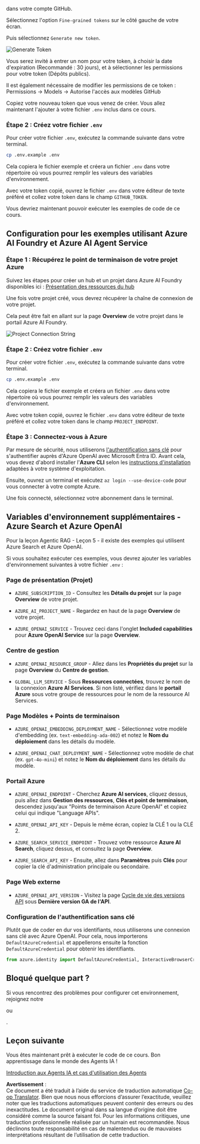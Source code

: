 <!--
CO_OP_TRANSLATOR_METADATA:
{
  "original_hash": "76945069b52a49cd0432ae3e0b0ba22e",
  "translation_date": "2025-07-12T07:41:53+00:00",
  "source_file": "00-course-setup/README.md",
  "language_code": "fr"
}
-->
dans votre compte GitHub.

Sélectionnez l'option `Fine-grained tokens` sur le côté gauche de votre écran.

Puis sélectionnez `Generate new token`.

![Generate Token](../../../translated_images/generate-token.9748d7585dd004cb4119b5aac724baff49c3a85791701b5e8ba3274b037c5b66.fr.png)

Vous serez invité à entrer un nom pour votre token, à choisir la date d'expiration (Recommandé : 30 jours), et à sélectionner les permissions pour votre token (Dépôts publics).

Il est également nécessaire de modifier les permissions de ce token : Permissions -> Models -> Autorise l'accès aux modèles GitHub

Copiez votre nouveau token que vous venez de créer. Vous allez maintenant l'ajouter à votre fichier `.env` inclus dans ce cours.

### Étape 2 : Créez votre fichier `.env`

Pour créer votre fichier `.env`, exécutez la commande suivante dans votre terminal.

```bash
cp .env.example .env
```

Cela copiera le fichier exemple et créera un fichier `.env` dans votre répertoire où vous pourrez remplir les valeurs des variables d'environnement.

Avec votre token copié, ouvrez le fichier `.env` dans votre éditeur de texte préféré et collez votre token dans le champ `GITHUB_TOKEN`.

Vous devriez maintenant pouvoir exécuter les exemples de code de ce cours.

## Configuration pour les exemples utilisant Azure AI Foundry et Azure AI Agent Service

### Étape 1 : Récupérez le point de terminaison de votre projet Azure

Suivez les étapes pour créer un hub et un projet dans Azure AI Foundry disponibles ici : [Présentation des ressources du hub](https://learn.microsoft.com/en-us/azure/ai-foundry/concepts/ai-resources)

Une fois votre projet créé, vous devrez récupérer la chaîne de connexion de votre projet.

Cela peut être fait en allant sur la page **Overview** de votre projet dans le portail Azure AI Foundry.

![Project Connection String](../../../translated_images/project-endpoint.8cf04c9975bbfbf18f6447a599550edb052e52264fb7124d04a12e6175e330a5.fr.png)

### Étape 2 : Créez votre fichier `.env`

Pour créer votre fichier `.env`, exécutez la commande suivante dans votre terminal.

```bash
cp .env.example .env
```

Cela copiera le fichier exemple et créera un fichier `.env` dans votre répertoire où vous pourrez remplir les valeurs des variables d'environnement.

Avec votre token copié, ouvrez le fichier `.env` dans votre éditeur de texte préféré et collez votre token dans le champ `PROJECT_ENDPOINT`.

### Étape 3 : Connectez-vous à Azure

Par mesure de sécurité, nous utiliserons [l'authentification sans clé](https://learn.microsoft.com/azure/developer/ai/keyless-connections?tabs=csharp%2Cazure-cli?WT.mc_id=academic-105485-koreyst) pour s'authentifier auprès d'Azure OpenAI avec Microsoft Entra ID. Avant cela, vous devez d'abord installer l'**Azure CLI** selon les [instructions d'installation](https://learn.microsoft.com/cli/azure/install-azure-cli?WT.mc_id=academic-105485-koreyst) adaptées à votre système d'exploitation.

Ensuite, ouvrez un terminal et exécutez `az login --use-device-code` pour vous connecter à votre compte Azure.

Une fois connecté, sélectionnez votre abonnement dans le terminal.

## Variables d'environnement supplémentaires - Azure Search et Azure OpenAI

Pour la leçon Agentic RAG - Leçon 5 - il existe des exemples qui utilisent Azure Search et Azure OpenAI.

Si vous souhaitez exécuter ces exemples, vous devrez ajouter les variables d'environnement suivantes à votre fichier `.env` :

### Page de présentation (Projet)

- `AZURE_SUBSCRIPTION_ID` - Consultez les **Détails du projet** sur la page **Overview** de votre projet.

- `AZURE_AI_PROJECT_NAME` - Regardez en haut de la page **Overview** de votre projet.

- `AZURE_OPENAI_SERVICE` - Trouvez ceci dans l'onglet **Included capabilities** pour **Azure OpenAI Service** sur la page **Overview**.

### Centre de gestion

- `AZURE_OPENAI_RESOURCE_GROUP` - Allez dans les **Propriétés du projet** sur la page **Overview** du **Centre de gestion**.

- `GLOBAL_LLM_SERVICE` - Sous **Ressources connectées**, trouvez le nom de la connexion **Azure AI Services**. Si non listé, vérifiez dans le **portail Azure** sous votre groupe de ressources pour le nom de la ressource AI Services.

### Page Modèles + Points de terminaison

- `AZURE_OPENAI_EMBEDDING_DEPLOYMENT_NAME` - Sélectionnez votre modèle d'embedding (ex. `text-embedding-ada-002`) et notez le **Nom du déploiement** dans les détails du modèle.

- `AZURE_OPENAI_CHAT_DEPLOYMENT_NAME` - Sélectionnez votre modèle de chat (ex. `gpt-4o-mini`) et notez le **Nom du déploiement** dans les détails du modèle.

### Portail Azure

- `AZURE_OPENAI_ENDPOINT` - Cherchez **Azure AI services**, cliquez dessus, puis allez dans **Gestion des ressources**, **Clés et point de terminaison**, descendez jusqu'aux "Points de terminaison Azure OpenAI" et copiez celui qui indique "Language APIs".

- `AZURE_OPENAI_API_KEY` - Depuis le même écran, copiez la CLÉ 1 ou la CLÉ 2.

- `AZURE_SEARCH_SERVICE_ENDPOINT` - Trouvez votre ressource **Azure AI Search**, cliquez dessus, et consultez la page **Overview**.

- `AZURE_SEARCH_API_KEY` - Ensuite, allez dans **Paramètres** puis **Clés** pour copier la clé d'administration principale ou secondaire.

### Page Web externe

- `AZURE_OPENAI_API_VERSION` - Visitez la page [Cycle de vie des versions API](https://learn.microsoft.com/en-us/azure/ai-services/openai/api-version-deprecation#latest-ga-api-release) sous **Dernière version GA de l'API**.

### Configuration de l'authentification sans clé

Plutôt que de coder en dur vos identifiants, nous utiliserons une connexion sans clé avec Azure OpenAI. Pour cela, nous importerons `DefaultAzureCredential` et appellerons ensuite la fonction `DefaultAzureCredential` pour obtenir les identifiants.

```python
from azure.identity import DefaultAzureCredential, InteractiveBrowserCredential
```

## Bloqué quelque part ?

Si vous rencontrez des problèmes pour configurer cet environnement, rejoignez notre

ou

.

## Leçon suivante

Vous êtes maintenant prêt à exécuter le code de ce cours. Bon apprentissage dans le monde des Agents IA !

[Introduction aux Agents IA et cas d'utilisation des Agents](../01-intro-to-ai-agents/README.md)

**Avertissement** :  
Ce document a été traduit à l’aide du service de traduction automatique [Co-op Translator](https://github.com/Azure/co-op-translator). Bien que nous nous efforcions d’assurer l’exactitude, veuillez noter que les traductions automatiques peuvent contenir des erreurs ou des inexactitudes. Le document original dans sa langue d’origine doit être considéré comme la source faisant foi. Pour les informations critiques, une traduction professionnelle réalisée par un humain est recommandée. Nous déclinons toute responsabilité en cas de malentendus ou de mauvaises interprétations résultant de l’utilisation de cette traduction.